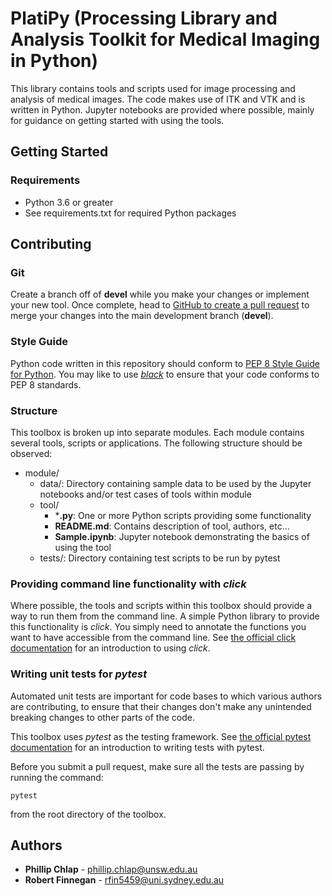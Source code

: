 # PlatiPy (Processing Library and Analysis Toolkit for Medical Imaging in Python)

This library contains tools and scripts used for image processing and analysis of medical images.
The code makes use of ITK and VTK and is written in Python. Jupyter notebooks are provided where
possible, mainly for guidance on getting started with using the tools.

## Getting Started

### Requirements

- Python 3.6 or greater
- See requirements.txt for required Python packages

## Contributing

### Git

Create a branch off of **devel** while you make your changes or implement your new tool.
Once complete, head to  [GitHub to create a pull 
request](https://github.com/pyplati/platipy/compare) to merge your changes into the main
development branch (**devel**).

### Style Guide

Python code written in this repository should conform to
[PEP 8 Style Guide for Python](https://www.python.org/dev/peps/pep-0008/). You may like to use
[*black*](https://github.com/ambv/black) to ensure that your code conforms to PEP 8 standards.

### Structure

This toolbox is broken up into separate modules. Each module contains several tools, scripts or
applications. The following structure should be observed:

- module/
    - data/: Directory containing sample data to be used by the Jupyter notebooks and/or test cases
    of tools within module
    - tool/
        - ***.py**: One or more Python scripts providing some functionality
        - **README.md**: Contains description of tool, authors, etc...
        - **Sample.ipynb**: Jupyter notebook demonstrating the basics of using the tool
    - tests/: Directory containing test scripts to be run by pytest

### Providing command line functionality with *click*

Where possible, the tools and scripts within this toolbox should provide a way to run them from the
command line. A simple Python library to provide this functionality is *click*. You simply need to
annotate the functions you want to have accessible from the command line. See
[the official click documentation](https://click.palletsprojects.com) for an introduction to
using *click*.

### Writing unit tests for *pytest*

Automated unit tests are important for code bases to which various authors are contributing, to
ensure that their changes don't make any unintended breaking changes to other parts of the code.

This toolbox uses *pytest* as the testing framework. See
[the official pytest documentation](https://docs.pytest.org/en/latest/getting-started.html) for an
introduction to writing tests with pytest.

Before you submit a pull request, make sure all the tests are passing by running the command:

```
pytest
```

from the root directory of the toolbox.

## Authors

* **Phillip Chlap** - [phillip.chlap@unsw.edu.au](phillip.chlap@unsw.edu.au)
* **Robert Finnegan** - [rfin5459@uni.sydney.edu.au](rfin5459@uni.sydney.edu.au)

